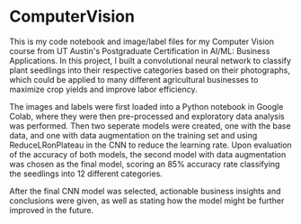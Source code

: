 # ComputerVision
This is my code notebook and image/label files for my Computer Vision course from UT Austin's Postgraduate Certification in AI/ML: Business Applications. In this project, I built a convolutional neural network to classify plant seedlings into their respective categories based on their photographs, which could be applied to many different agricultural businesses to maximize crop yields and improve labor efficiency.

The images and labels were first loaded into a Python notebook in Google Colab, where they were then pre-processed and exploratory data analysis was performed. Then two seperate models were created, one with the base data, and one with data augmentation on the training set and using ReduceLRonPlateau in the CNN to reduce the learning rate. Upon evaluation of the accuracy of both models, the second model with data augmentation was chosen as the final model, scoring an 85% accuracy rate classifying the seedlings into 12 different categories.

After the final CNN model was selected, actionable business insights and conclusions were given, as well as stating how the model might be further improved in the future.

